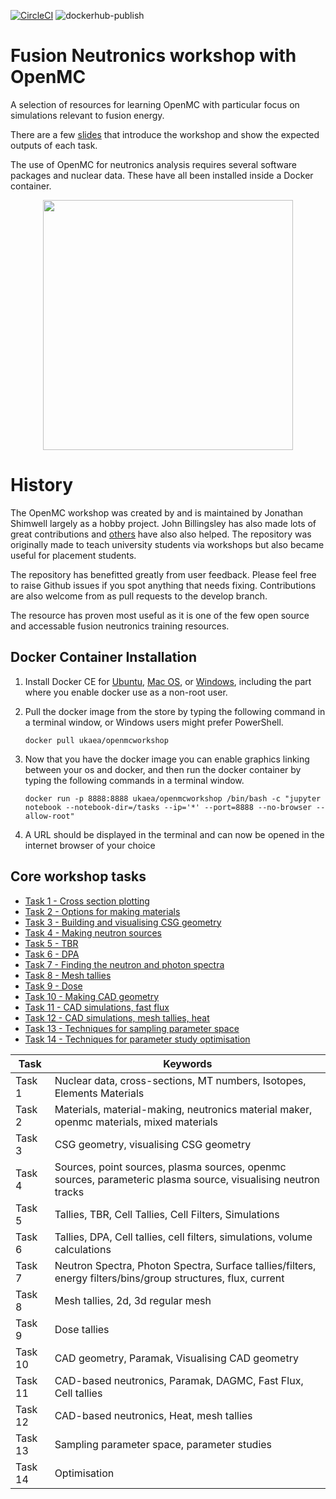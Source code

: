 
[![CircleCI](https://circleci.com/gh/ukaea/openmc_workshop.svg?style=svg)](https://circleci.com/gh/ukaea/openmc_workshop)
![dockerhub-publish](https://github.com/ukaea/openmc_workshop/workflows/dockerhub-publish/badge.svg)


# Fusion Neutronics workshop with OpenMC
A selection of resources for learning OpenMC with particular focus on
simulations relevant to fusion energy.

There are a few 
[slides](https://slides.com/openmc_workshop/neutronics_workshop) that introduce
the workshop and show the expected outputs of each task.

The use of OpenMC for neutronics analysis requires several software packages
and nuclear data. These have all been installed inside a Docker container.

<p align="center"><a href="https://www.youtube.com/embed/KdltE2Au_3c
" target="_blank"><img src="https://user-images.githubusercontent.com/8583900/101077155-54def400-359c-11eb-9d48-e0ace62aea40.png" height="400" /></a></p>

# History

The OpenMC workshop was created by and is maintained by Jonathan Shimwell
largely as a hobby project. John Billingsley has also made lots of great
contributions and
[others](https://github.com/ukaea/openmc_workshop/graphs/contributors) have
also also helped. The repository was originally made to teach university
students via workshops but also became useful for placement students.

The repository has benefitted greatly from user feedback. Please feel free to
raise Github issues if you spot anything that needs fixing. Contributions are
also welcome from as pull requests to the develop branch. 

The resource has proven most useful as it is one of the few open source and
accessable fusion neutronics training resources.

## Docker Container Installation

1. Install Docker CE for
[Ubuntu](https://docs.docker.com/install/linux/docker-ce/ubuntu/),
[Mac OS](https://store.docker.com/editions/community/docker-ce-desktop-mac), or
[Windows](https://hub.docker.com/editions/community/docker-ce-desktop-windows),
including the part where you enable docker use as a non-root user.

2. Pull the docker image from the store by typing the following command in a
terminal window, or Windows users might prefer PowerShell.

    ```docker pull ukaea/openmcworkshop```

3. Now that you have the docker image you can enable graphics linking between
your os and docker, and then run the docker container by typing the following
commands in a terminal window.

    ```docker run -p 8888:8888 ukaea/openmcworkshop /bin/bash -c "jupyter notebook --notebook-dir=/tasks --ip='*' --port=8888 --no-browser --allow-root"```

4. A URL should be displayed in the terminal and can now be opened in the
internet browser of your choice

## Core workshop tasks

- [Task 1 - Cross section plotting](insert_link)
- [Task 2 - Options for making materials](insert_link)
- [Task 3 - Building and visualising CSG geometry](insert_link)
- [Task 4 - Making neutron sources](insert_link)
- [Task 5 - TBR](insert_link)
- [Task 6 - DPA](insert_link)
- [Task 7 - Finding the neutron and photon spectra](insert_link)
- [Task 8 - Mesh tallies](insert_link)
- [Task 9 - Dose](insert_link)
- [Task 10 - Making CAD geometry](insert_link)
- [Task 11 - CAD simulations, fast flux](insert_link)
- [Task 12 - CAD simulations, mesh tallies, heat](insert_link)
- [Task 13 - Techniques for sampling parameter space](insert_link)
- [Task 14 - Techniques for parameter study optimisation](insert_link)

| **Task**                                     | **Keywords**                                                                                                    |
|----------------------------------------------|-----------------------------------------------------------------------------------------------------------------|
| Task 1                                       | Nuclear data, cross-sections, MT numbers, Isotopes, Elements Materials                                          |
| Task 2                                       | Materials, material-making, neutronics material maker, openmc materials, mixed materials                        |
| Task 3                                       | CSG geometry, visualising CSG geometry                                                                          |
| Task 4                                       | Sources, point sources, plasma sources, openmc sources, parameteric plasma source, visualising neutron tracks   |
| Task 5                                       | Tallies, TBR, Cell Tallies, Cell Filters, Simulations                                                           |
| Task 6                                       | Tallies, DPA, Cell tallies, cell filters, simulations, volume calculations                                      |
| Task 7                                       | Neutron Spectra, Photon Spectra, Surface tallies/filters, energy filters/bins/group structures, flux, current   |
| Task 8                                       | Mesh tallies, 2d, 3d regular mesh                                                                               |
| Task 9                                       | Dose tallies                                                                                                    |
| Task 10                                      | CAD geometry, Paramak, Visualising CAD geometry                                                                 |
| Task 11                                      | CAD-based neutronics, Paramak, DAGMC, Fast Flux, Cell tallies                                                   |
| Task 12                                      | CAD-based neutronics, Heat, mesh tallies                                                                        |
| Task 13                                      | Sampling parameter space, parameter studies                                                                     |
| Task 14                                      | Optimisation                                                                                                    |

&ensp;
